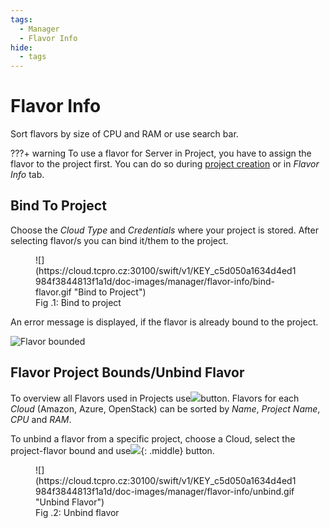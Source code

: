 ```yaml
---
tags:
  - Manager
  - Flavor Info
hide:
  - tags
---
```


# **Flavor Info**

Sort flavors by size of CPU and RAM or use search bar.

???+ warning
    To use a flavor for Server in Project, you have to assign the flavor to the project first. You can do so during [project creation](../projects/creating-a-new-project) or in *Flavor Info* tab.

## **Bind To Project**

Choose the *Cloud Type* and *Credentials* where your project is stored. After selecting flavor/s you can bind it/them to the project.

<figure markdown>
  ![](https://cloud.tcpro.cz:30100/swift/v1/KEY_c5d050a1634d4ed1984f3844813f1a1d/doc-images/manager/flavor-info/bind-flavor.gif "Bind to Project")
  <figcaption>Fig .1: Bind to project</figcaption>
</figure>

An error message is displayed, if the flavor is already bound to the project.

![](https://cloud.tcpro.cz:30100/swift/v1/KEY_c5d050a1634d4ed1984f3844813f1a1d/doc-images/manager/flavor-info/flavor-bounded.png "Flavor bounded")

## **Flavor Project Bounds/Unbind Flavor**

To overview all Flavors used in Projects use![](https://cloud.tcpro.cz:30100/swift/v1/KEY*c5d050a1634d4ed1984f3844813f1a1d/doc-images/manager/flavor-info/flavor-project-bounds.png)button. Flavors for each *Cloud* (Amazon, Azure, OpenStack) can be sorted by *Name*, *Project Name*, *CPU* and *RAM*.

To unbind a flavor from a specific project, choose a Cloud, select the project-flavor bound and use![](https://cloud.tcpro.cz:30100/swift/v1/KEY_c5d050a1634d4ed1984f3844813f1a1d/doc-images/manager/flavor-info/unbind-flavor.png){: .middle} button.

<figure markdown>
  ![](https://cloud.tcpro.cz:30100/swift/v1/KEY_c5d050a1634d4ed1984f3844813f1a1d/doc-images/manager/flavor-info/unbind.gif "Unbind Flavor")
  <figcaption>Fig .2: Unbind flavor</figcaption>
</figure>

